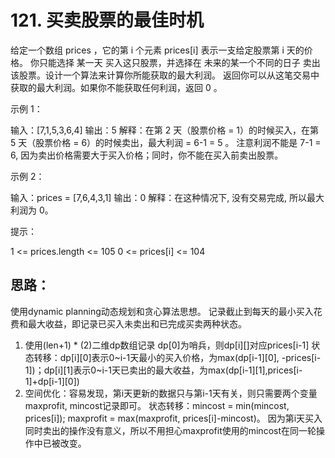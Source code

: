 # 121. 买卖股票的最佳时机
给定一个数组 prices ，它的第 i 个元素 prices[i] 表示一支给定股票第 i 天的价格。
你只能选择 某一天 买入这只股票，并选择在 未来的某一个不同的日子 卖出该股票。设计一个算法来计算你所能获取的最大利润。
返回你可以从这笔交易中获取的最大利润。如果你不能获取任何利润，返回 0 。

示例 1：

输入：[7,1,5,3,6,4]
输出：5
解释：在第 2 天（股票价格 = 1）的时候买入，在第 5 天（股票价格 = 6）的时候卖出，最大利润 = 6-1 = 5 。
     注意利润不能是 7-1 = 6, 因为卖出价格需要大于买入价格；同时，你不能在买入前卖出股票。

示例 2：

输入：prices = [7,6,4,3,1]
输出：0
解释：在这种情况下, 没有交易完成, 所以最大利润为 0。
 
提示：

1 <= prices.length <= 105
0 <= prices[i] <= 104

## 思路：
使用dynamic planning动态规划和贪心算法思想。
记录截止到每天的最小买入花费和最大收益，即记录已买入未卖出和已完成买卖两种状态。
1. 使用(len+1) * (2)二维dp数组记录
   dp[0]为哨兵，则dp[i][]对应prices[i-1]
   状态转移：dp[i][0]表示0~i-1天最小的买入价格，为max(dp[i-1][0], -prices[i-1])；dp[i][1]表示0~i-1天已卖出的最大收益，为max(dp[i-1][1],prices[i-1]+dp[i-1][0])
2. 空间优化：容易发现，第i天更新的数据只与第i-1天有关，则只需要两个变量maxprofit, mincost记录即可。
   状态转移：mincost = min(mincost, prices[i]);
           maxprofit = max(maxprofit, prices[i]-mincost)。
   因为第i天买入同时卖出的操作没有意义，所以不用担心maxprofit使用的mincost在同一轮操作中已被改变。